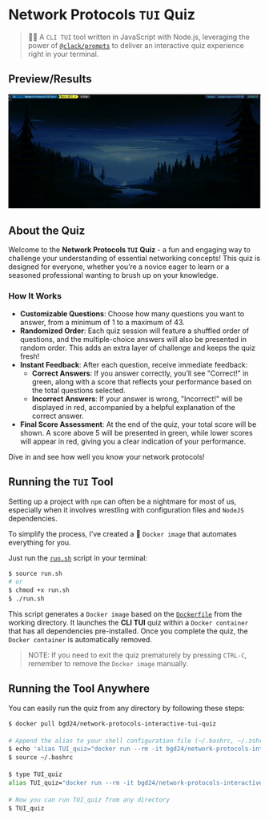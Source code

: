 # Network Protocols `TUI` Quiz

> 👨‍💻 A `CLI TUI` tool written in JavaScript with Node.js,
> leveraging the power of [`@clack/prompts`](https://github.com/bombshell-dev/clack.git)
> to deliver an interactive quiz experience right in your terminal.

## Preview/Results

![gif](Images/preview.gif)

## About the Quiz

Welcome to the **Network Protocols `TUI` Quiz** -
a fun and engaging way to challenge your understanding of essential networking concepts!
This quiz is designed for everyone,
whether you’re a novice eager to learn or a seasoned professional wanting to brush up on your knowledge.

### How It Works
- **Customizable Questions**: Choose how many questions you want to answer, from a minimum of 1 to a maximum of 43.
- **Randomized Order**: Each quiz session will feature a shuffled order of questions, and the multiple-choice answers will also be presented in random order. This adds an extra layer of challenge and keeps the quiz fresh!
- **Instant Feedback**: After each question, receive immediate feedback:
  - **Correct Answers**: If you answer correctly, you’ll see "Correct!" in green, along with a score that reflects your performance based on the total questions selected.
  - **Incorrect Answers**: If your answer is wrong, "Incorrect!" will be displayed in red, accompanied by a helpful explanation of the correct answer.
- **Final Score Assessment**: At the end of the quiz, your total score will be shown. A score above 5 will be presented in green, while lower scores will appear in red, giving you a clear indication of your performance.

Dive in and see how well you know your network protocols!

## Running the `TUI` Tool

Setting up a project with `npm` can often be a nightmare for most of us,
especially when it involves wrestling with configuration files and `NodeJS` dependencies.

To simplify the process, I’ve created a 🐳 `Docker image` that automates everything for you.

Just run the [`run.sh`](run.sh) script in your terminal:
```bash
$ source run.sh
# or
$ chmod +x run.sh
$ ./run.sh
```

This script generates a `Docker image` based on the [`Dockerfile`](Dockerfile) from the working directory.
It launches the **CLI TUI** quiz within a `Docker container` that has all dependencies pre-installed.
Once you complete the quiz, the `Docker container` is automatically removed.

> NOTE:
> If you need to exit the quiz prematurely by pressing `CTRL-C`, remember to remove the `Docker image` manually.


## Running the Tool Anywhere

You can easily run the quiz from any directory by following these steps:

```bash
$ docker pull bgd24/network-protocols-interactive-tui-quiz

# Append the alias to your shell configuration file (~/.bashrc, ~/.zshrc, ~/.profile)
$ echo 'alias TUI_quiz="docker run --rm -it bgd24/network-protocols-interactive-tui-quiz"' >> ~/.bashrc
$ source ~/.bashrc

$ type TUI_quiz
alias TUI_quiz="docker run --rm -it bgd24/network-protocols-interactive-tui-quiz"

# Now you can run TUI_quiz from any directory
$ TUI_quiz
```

